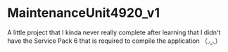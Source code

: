 # MaintenanceUnit4920_v1
A little project that I kinda never really complete after learning that I didn't have the Service Pack 6 that is required to compile the application （◞‸◟）
